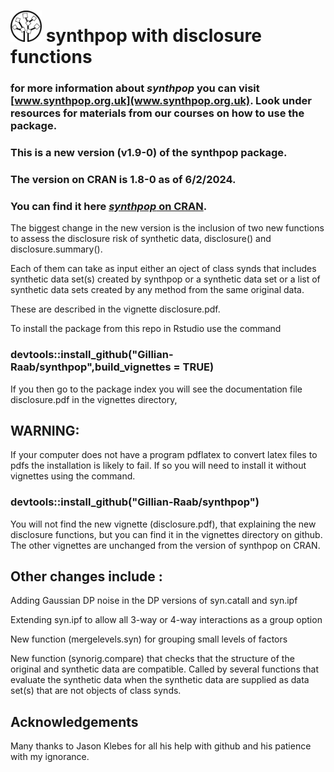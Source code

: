 
# <img src="inst/logo.png" width="50" height="50"> synthpop with disclosure functions

### for more information about _synthpop_ you can visit **[www.synthpop.org.uk](www.synthpop.org.uk)**. Look under resources for materials from our courses on how to use the package.

### This is a new version (v1.9-0) of the synthpop package.

### The version on CRAN is 1.8-0 as of 6/2/2024.

### You can find it here **[_synthpop_ on CRAN](https://CRAN.R-project.org/package=synthpop)**.

The biggest change in the new version is the inclusion of two new functions to assess the disclosure risk of synthetic data, disclosure() and disclosure.summary().

Each of them can take as input either an oject of class synds that includes synthetic data set(s) created by synthpop or a synthetic data set or a list of synthetic data sets created by any method from the same original data.

These are described in the vignette disclosure.pdf.

To install the package from this repo in Rstudio use the command

### devtools::install_github("Gillian-Raab/synthpop",build_vignettes = TRUE) ###

If you then go to the package index you will see the documentation file 
disclosure.pdf in the vignettes directory,

## WARNING: 
If your computer does not have a program pdflatex to convert latex files to pdfs the installation is likely to fail. If so you will need to install it without vignettes using the command.

### devtools::install_github("Gillian-Raab/synthpop") ###

You will not find the new vignette (disclosure.pdf), that explaining the new disclosure functions, but you can find it in the vignettes directory on github. The other vignettes are unchanged from the version of synthpop on CRAN.
 
## Other changes include :
 
 Adding Gaussian DP noise in the DP versions of syn.catall and syn.ipf
 
 Extending syn.ipf to allow all 3-way or 4-way interactions as a group option
 
 New function (mergelevels.syn) for grouping small levels of factors
 
 New function (synorig.compare) that checks that the structure of the original and synthetic data
  are compatible. Called by several functions that evaluate the synthetic data when the synthetic 
  data are supplied as data set(s) that are not objects of class synds.
 



## Acknowledgements

Many thanks to Jason Klebes for all his help with github and his patience with my ignorance.
